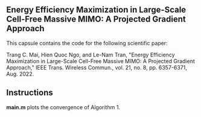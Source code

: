 ## Energy Efficiency Maximization in Large-Scale Cell-Free Massive MIMO: A Projected Gradient Approach

This capsule contains the code for the following scientific paper:

Trang C. Mai, Hien Quoc Ngo, and Le-Nam Tran, "Energy Efficiency Maximization in Large-Scale Cell-Free Massive MIMO: A Projected Gradient Approach,"  IEEE Trans. Wireless Commun., vol. 21, no. 8, pp. 6357-6371, Aug. 2022.

## Instructions
**main.m** plots the convergence of Algorithm 1.